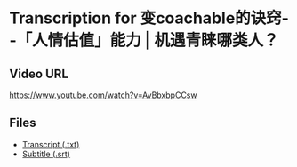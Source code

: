 # Transcription for 变coachable的诀窍--「人情估值」能力 | 机遇青睐哪类人？
## Video URL
https://www.youtube.com/watch?v=AvBbxbpCCsw
 
## Files
- [Transcript (.txt)](./transcript.txt)
- [Subtitle (.srt)](./transcript.srt)
